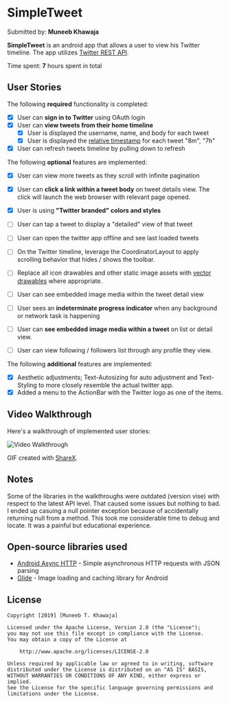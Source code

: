 # SimpleTweet
Submitted by: **Muneeb Khawaja**

**SimpleTweet** is an android app that allows a user to view his Twitter timeline. The app utilizes [Twitter REST API](https://dev.twitter.com/rest/public).

Time spent: **7** hours spent in total

## User Stories

The following **required** functionality is completed:

* [x] User can **sign in to Twitter** using OAuth login
* [x] User can **view tweets from their home timeline**
  * [x] User is displayed the username, name, and body for each tweet
  * [x] User is displayed the [relative timestamp](https://gist.github.com/nesquena/f786232f5ef72f6e10a7) for each tweet "8m", "7h"
* [x] User can refresh tweets timeline by pulling down to refresh

The following **optional** features are implemented:

* [x] User can view more tweets as they scroll with infinite pagination
* [x] User can **click a link within a tweet body** on tweet details view. The click will launch the web browser with relevant page opened.
* [x] User is using **"Twitter branded" colors and styles**
* [ ] User can tap a tweet to display a "detailed" view of that tweet
* [ ] User can open the twitter app offline and see last loaded tweets
* [ ] On the Twitter timeline, leverage the CoordinatorLayout to apply scrolling behavior that hides / shows the toolbar.
* [ ] Replace all icon drawables and other static image assets with [vector drawables](http://guides.codepath.org/android/Drawables#vector-drawables) where appropriate.
* [ ] User can see embedded image media within the tweet detail view
*  [ ] User sees an **indeterminate progress indicator** when any background or network task is happening
*  [ ] User can **see embedded image media within a tweet** on list or detail view.
*  [ ] User can view following / followers list through any profile they view.


The following **additional** features are implemented:

* [x] Aesthetic adjustments; Text-Autosizing for auto adjustment and Text-Styling to more closely resemble the actual twitter app. 
* [x] Added a menu to the ActionBar with the Twitter logo as one of the items.  

## Video Walkthrough

Here's a walkthrough of implemented user stories:

<img src='' title='Video Walkthrough' width='' alt='Video Walkthrough' />

GIF created with [ShareX](https://getsharex.com/).

## Notes

Some of the libraries in the walkthroughs were outdated (version vise) with respect to the latest API level. That caused some issues but nothing to bad. 
I ended up casuing a null pointer exception because of accidentally returning null from a method. This took me considerable time to debug and locate. It was a 
painful but educational experience.

## Open-source libraries used

- [Android Async HTTP](https://github.com/loopj/android-async-http) - Simple asynchronous HTTP requests with JSON parsing
- [Glide](https://github.com/bumptech/glide) - Image loading and caching library for Android

## License

    Copyright [2019] [Muneeb T. Khawaja]

    Licensed under the Apache License, Version 2.0 (the "License");
    you may not use this file except in compliance with the License.
    You may obtain a copy of the License at

        http://www.apache.org/licenses/LICENSE-2.0

    Unless required by applicable law or agreed to in writing, software
    distributed under the License is distributed on an "AS IS" BASIS,
    WITHOUT WARRANTIES OR CONDITIONS OF ANY KIND, either express or implied.
    See the License for the specific language governing permissions and
    limitations under the License.


